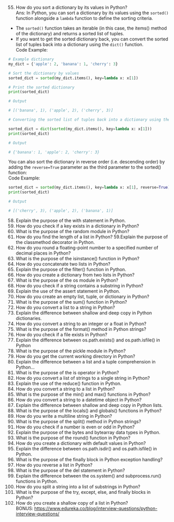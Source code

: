 

55. How do you sort a dictionary by its values in Python?<br>
Ans: In Python, you can sort a dictionary by its values using the ```sorted()``` function alongside a ```lambda``` function to define the sorting criteria.
* The ```sorted()``` function takes an iterable (in this case, the items() method of the dictionary) and returns a sorted list of tuples.
* If you want to get the sorted dictionary back, you can convert the sorted list of tuples back into a dictionary using the ```dict()``` function. <br>
Code Example:
```python
# Example dictionary
my_dict = {'apple': 2, 'banana': 1, 'cherry': 3}

# Sort the dictionary by values
sorted_dict = sorted(my_dict.items(), key=lambda x: x[1])

# Print the sorted dictionary
print(sorted_dict)

# Output

# [('banana', 1), ('apple', 2), ('cherry', 3)]

# Converting the sorted list of tuples back into a dictionary using the dict() function:

sorted_dict = dict(sorted(my_dict.items(), key=lambda x: x[1]))
print(sorted_dict)

# Output

# {'banana': 1, 'apple': 2, 'cherry': 3}
```
You can also sort the dictionary in reverse order (i.e. descending order) by adding the ```reverse=True``` parameter as the third parameter to the sorted() function:<br>
Code Example:
```python
sorted_dict = sorted(my_dict.items(), key=lambda x: x[1], reverse=True)
print(sorted_dict)

# Output

# [('cherry', 3), ('apple', 2), ('banana', 1)]
```


58. Explain the purpose of the with statement in Python.
59. How do you check if a key exists in a dictionary in Python?
60. What is the purpose of the random module in Python?
61. How do you find the length of a list in Python?
59.Explain the purpose of the classmethod decorator in Python.
62. How do you round a floating-point number to a specified number of decimal places in Python?
63. What is the purpose of the isinstance() function in Python?
64. How do you concatenate two lists in Python?
65. Explain the purpose of the filter() function in Python.
66. How do you create a dictionary from two lists in Python?
67. What is the purpose of the os module in Python?
68. How do you check if a string contains a substring in Python?
69. Explain the use of the assert statement in Python.
70. How do you create an empty list, tuple, or dictionary in Python?
71. What is the purpose of the sum() function in Python?
72. How do you convert a list to a string in Python?
73. Explain the difference between shallow and deep copy in Python dictionaries.
74. How do you convert a string to an integer or a float in Python?
75. What is the purpose of the format() method in Python strings?
76. How do you check if a file exists in Python?
77. Explain the difference between os.path.exists() and os.path.isfile() in Python
78. What is the purpose of the pickle module in Python?
79. How do you get the current working directory in Python?
80. Explain the difference between a list and a tuple comprehension in Python…
81. What is the purpose of the is operator in Python?
82. How do you convert a list of strings to a single string in Python?
83. Explain the use of the reduce() function in Python.
84. How do you convert a string to a list in Python?
85. What is the purpose of the min() and max() functions in Python?
86. How do you convert a string to a datetime object in Python?
87. Explain the difference between shallow and deep copy in Python lists.
88. What is the purpose of the locals() and globals() functions in Python?
89. How do you write a multiline string in Python?
90. What is the purpose of the split() method in Python strings?
91. How do you check if a number is even or odd in Python?
92. Explain the purpose of the bytes and bytearray data types in Python.
93. What is the purpose of the round() function in Python?
94. How do you create a dictionary with default values in Python?
95. Explain the difference between os.path.isdir() and os.path.isfile() in Python.
96. What is the purpose of the finally block in Python exception handling?
97. How do you reverse a list in Python?
98. What is the purpose of the del statement in Python?
99. Explain the difference between the os.system() and subprocess.run() functions in Python.
100. How do you split a string into a list of substrings in Python?
101. What is the purpose of the try, except, else, and finally blocks in Python?
102. How do you create a shallow copy of a list in Python?<br>
BONUS: https://www.edureka.co/blog/interview-questions/python-interview-questions/
